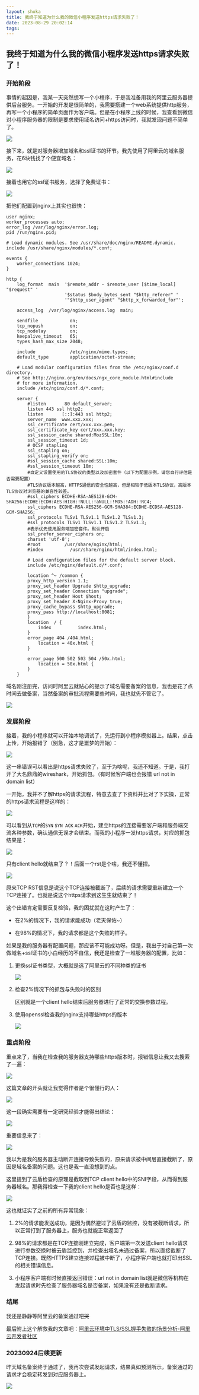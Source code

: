 ```yaml
---
layout: shoka
title: 我终于知道为什么我的微信小程序发送https请求失败了！
date: 2023-08-29 20:02:14
tags:
---
```


## 我终于知道为什么我的微信小程序发送https请求失败了！

### 开始阶段

事情的起因是，我某一天突然想写一个小程序，于是我准备用我的阿里云服务器提供后台服务。一开始的开发是很简单的，我需要搭建一个web系统提供http服务，再写一个小程序的简单页面作为客户端。但是在小程序上线的时候，我查看到微信对小程序服务器的限制是要求使用域名访问+https访问时，我就发现问题不简单了。

![](wx-yaoqiu.png)

接下来，就是对服务器增加域名和ssl证书的环节。我先使用了阿里云的域名服务，花6块钱找了个便宜域名：

![](aliyun-domain.png)

接着也用它的ssl证书服务，选择了免费证书：

![](aliyun-ssl.png)

把他们配置到nginx上其实也很快：

```nginx
user nginx;
worker_processes auto;
error_log /var/log/nginx/error.log;
pid /run/nginx.pid;

# Load dynamic modules. See /usr/share/doc/nginx/README.dynamic.
include /usr/share/nginx/modules/*.conf;

events {
    worker_connections 1024;
}

http {
    log_format  main  '$remote_addr - $remote_user [$time_local] "$request" '
                      '$status $body_bytes_sent "$http_referer" '
                      '"$http_user_agent" "$http_x_forwarded_for"';

    access_log  /var/log/nginx/access.log  main;

    sendfile            on;
    tcp_nopush          on;
    tcp_nodelay         on;
    keepalive_timeout   65;
    types_hash_max_size 2048;

    include             /etc/nginx/mime.types;
    default_type        application/octet-stream;

    # Load modular configuration files from the /etc/nginx/conf.d directory.
    # See http://nginx.org/en/docs/ngx_core_module.html#include
    # for more information.
    include /etc/nginx/conf.d/*.conf;

    server {
        #listen       80 default_server;
        listen 443 ssl http2;
        listen       [::]:443 ssl http2;
        server_name  www.xxx.xxx;
        ssl_certificate cert/xxx.xxx.pem;
        ssl_certificate_key cert/xxx.xxx.key;
        ssl_session_cache shared:MozSSL:10m;
        ssl_session_timeout 1d;
        # OCSP stapling
        ssl_stapling on;
        ssl_stapling_verify on;
        #ssl_session_cache shared:SSL:10m;
        #ssl_session_timeout 10m;
        #自定义设置使用的TLS协议的类型以及加密套件（以下为配置示例，请您自行评估是否需要配置）
        #TLS协议版本越高，HTTPS通信的安全性越高，但是相较于低版本TLS协议，高版本TLS协议对浏览器的兼容性较差。
        #ssl_ciphers ECDHE-RSA-AES128-GCM-SHA256:ECDHE:ECDH:AES:HIGH:!NULL:!aNULL:!MD5:!ADH:!RC4;
        ssl_ciphers ECDHE-RSA-AES256-GCM-SHA384:ECDHE-ECDSA-AES128-GCM-SHA256;
        ssl_protocols TLSv1 TLSv1.1 TLSv1.2 TLSv1.3;
        #ssl_protocols TLSv1 TLSv1.1 TLSv1.2 TLSv1.3;
        #表示优先使用服务端加密套件。默认开启
        ssl_prefer_server_ciphers on;
        charset 'utf-8';
        #root         /usr/share/nginx/html;
        #index          /usr/share/nginx/html/index.html;

        # Load configuration files for the default server block.
        include /etc/nginx/default.d/*.conf;

        location ^~ /common {
        proxy_http_version 1.1;
        proxy_set_header Upgrade $http_upgrade;
        proxy_set_header Connection "upgrade";
        proxy_set_header Host $host;
        proxy_set_header X-Nginx-Proxy true;
        proxy_cache_bypass $http_upgrade;
        proxy_pass http://localhost:8081;
        }
        location  / {
            index          index.html;
        }
        error_page 404 /404.html;
            location = 40x.html {
        }

        error_page 500 502 503 504 /50x.html;
            location = 50x.html {
        }
    }
```

域名刚注册完，访问时阿里云就贴心的提示了域名需要备案的信息，我也是花了点时间去做备案，当然备案的审批流程需要些时间，我也就先不管它了。

![](aliyun-beian.png)

### 发展阶段

接着，我的小程序就可以开始本地调试了，先运行到小程序模拟器上。结果，点击上传，开始报错了（别急，这才是噩梦的开始）：

![](wx-1.png)

这一串错误可以看出是https请求失败了，至于为啥呢，我还不知道。于是，我打开了大名鼎鼎的wireshark，开始抓包。（有时候客户端也会报错 url not in domain list）

一开始，我并不了解https的请求流程，特意去查了下资料并比对了下实操，正常的https请求流程是这样的：

![](wireshark-2.png)

可以看到从`TCP`的`SYN` `SYN ACK` `ACK`开始，建立https的连接需要客户端和服务端交流各种参数，确认通信无误才会结束。而我的小程序一发https请求，对应的抓包结果是：

![](wireshark-1.png)

只有client hello就结束了？！后面一个rst是个啥，我还不懂捏。

![](baidu-article1.png)

原来TCP RST信息是说这个TCP连接被截断了，后续的请求需要重新建立一个TCP连接了。也就是说这个https请求到这生生就结束了！

这个出错肯定需要反复检验，我的困扰就在这时产生了：

- 在2%的情况下，我的请求能成功（老天保佑~）

- 在98%的情况下，我的请求都是这个失败的样子。

如果是我的服务器有配置问题，那应该不可能成功呀。但是，我出于对自己第一次做域名+ssl证书的小白经历的不自信，我还是检查了一堆服务器的配置，比如：

1. 更换ssl证书类型，大概就是选了阿里云的不同种类的证书
   
   ![](aliyun-ssl2.png)

2. 检查2%情况下的抓包与失败时的区别
   
   区别就是一个client hello结束后服务器进行了正常的交换参数过程。

3. 使用openssl检查我的nginx支持哪些https的版本
   
   ![](aliyun-server.png)

### 重点阶段

重点来了，当我在检查我的服务器支持哪些https版本时，报错信息让我又去搜索了一遍：

![](aliyun-sousuo.png)

这篇文章的开头就让我觉得作者是个很懂行的人：

![](aliyun-article1.png)

这一段确实需要有一定研究经验才能得出结论：

![](aliyun-article2.png)

重要信息来了：

![](aliyun-article3.png)

我以为是我的服务器主动断开连接导致失败的，原来请求被中间层直接截断了，原因是域名备案的问题。这也是我一直没想到的点。

这里提到了云盾检查的原理是截取到TCP client hello中的SNI字段，从而得到服务器域名。那我得检查一下我的client hello是否也是这样：

![](aliyun-server2.png)

这也就证实了之前的所有异常现象：

1. 2%的请求能发送成功，是因为偶然避过了云盾的监控，没有被截断请求，所以正常打到了服务器上，服务也就能正常返回了

2. 98%的请求都是在TCP连接刚建立完成，客户端第一次发送client hello请求进行参数交换时被云盾监控到，并检查出域名未通过备案，所以直接截断了TCP连接。既然HTTPS建立连接过程被中断了，小程序客户端也就打印出SSL的相关错误信息。

3. 小程序客户端有时候直接返回错误：url not in domain list就是微信等机构在发起请求时先检查了服务器域名是否备案，如果没有还是截断请求。

### 结尾

我还是静静等阿里云的备案通过吧~~哭~~

最后附上这个解救我的文章吧：[阿里云环境中TLS/SSL握手失败的场景分析-阿里云开发者社区](https://developer.aliyun.com/article/751868)

### 20230924后续更新

昨天域名备案终于通过了，我再次尝试发起请求，结果真如预测所示，备案通过的请求才会稳定转发到对应服务器上。

![](wireshark-3.png)
